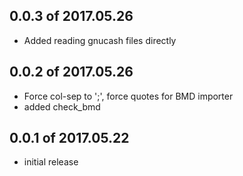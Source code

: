 ## 0.0.3 of 2017.05.26

- Added reading gnucash files directly

## 0.0.2 of 2017.05.26

- Force col-sep to ';', force quotes for BMD importer
- added check_bmd

## 0.0.1 of 2017.05.22

- initial release

